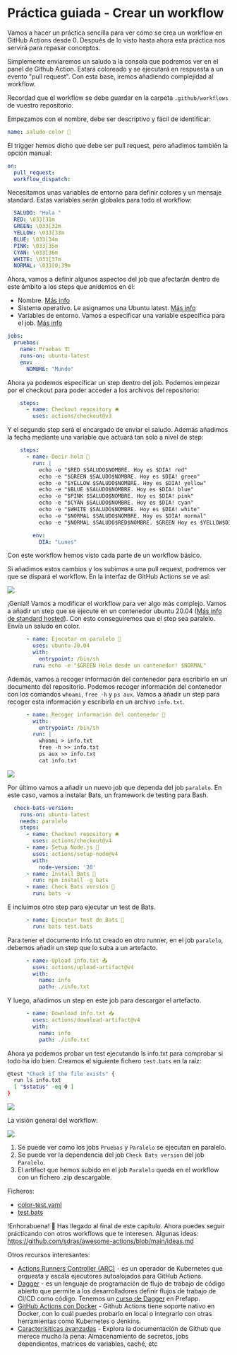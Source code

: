 
# Práctica guiada - Crear un workflow

Vamos a hacer un práctica sencilla para ver cómo se crea un workflow en GitHub Actions desde 0. Después de lo visto hasta ahora esta práctica nos servirá para repasar conceptos. 

Simplemente enviaremos un saludo a la consola que podremos ver en el panel de Github Action. Estará coloreado y se ejecutará en respuesta a un evento "pull request". Con esta base, iremos añadiendo complejidad al workflow.

Recordad que el workflow se debe guardar en la carpeta `.github/workflows` de vuestro repositorio.

Empezamos con el nombre, debe ser descriptivo y fácil de identificar:

```yaml
name: saludo-color 🌈
```

El trigger hemos dicho que debe ser pull request, pero añadimos también la opción manual:

```yaml
on:
  pull_request:
  workflow_dispatch:
```

Necesitamos unas variables de entorno para definir colores y un mensaje standard. Estas variables serán globales para todo el workflow:

```yaml
  SALUDO: "Hola "
  RED: \033[31m
  GREEN: \033[32m
  YELLOW: \033[33m
  BLUE: \033[34m
  PINK: \033[35m
  CYAN: \033[36m
  WHITE: \033[37m
  NORMAL: \033[0;39m
```

Ahora, vamos a definir algunos aspectos del job que afectarán dentro de este ámbito a los steps que anidemos en él:
- Nombre. [Más info](https://docs.github.com/en/actions/using-workflows/workflow-syntax-for-github-actions#name)
- Sistema operativo. Le asignamos una Ubuntu latest. [Más info](https://docs.github.com/en/actions/using-workflows/workflow-syntax-for-github-actions#jobsjob_idruns-on)
- Variables de entorno. Vamos a especificar una variable específica para el job. [Más info](https://docs.github.com/en/actions/learn-github-actions/variables)

```yaml
jobs:
  pruebas:
    name: Pruebas 🏗️
    runs-on: ubuntu-latest
    env:
      NOMBRE: "Mundo"
```

Ahora ya podemos especificar un step dentro del job. Podemos empezar por el checkout para poder acceder a los archivos del repositorio:

```yaml
    steps:
      - name: Checkout repository 🛎️
        uses: actions/checkout@v3
```

Y el segundo step será el encargado de enviar el saludo. Además añadimos la fecha mediante una variable que actuará tan solo a nivel de step:

```yaml
    steps:
      - name: Decir hola 👋
        run: |
          echo -e "$RED $SALUDO$NOMBRE. Hoy es $DIA! red"
          echo -e "$GREEN $SALUDO$NOMBRE. Hoy es $DIA! green"
          echo -e "$YELLOW $SALUDO$NOMBRE. Hoy es $DIA! yellow"
          echo -e "$BLUE $SALUDO$NOMBRE. Hoy es $DIA! blue"
          echo -e "$PINK $SALUDO$NOMBRE. Hoy es $DIA! pink"
          echo -e "$CYAN $SALUDO$NOMBRE. Hoy es $DIA! cyan"
          echo -e "$WHITE $SALUDO$NOMBRE. Hoy es $DIA! white"
          echo -e "$NORMAL $SALUDO$NOMBRE. Hoy es $DIA! normal"
          echo -e "$NORMAL $SALUDO$RED$NOMBRE. $GREEN Hoy es $YELLOW$DIA! varios $NORMAL"

        env:
          DIA: "Lunes"
```

Con este workflow hemos visto cada parte de un workflow básico. 

Si añadimos estos cambios y los subimos a una pull request, podremos ver que se dispará el workflow. En la interfaz de GitHub Actions se ve así:

![](../../_media/04_workflow/workflow-example01.webp)

¡Genial! Vamos a modificar el workflow para ver algo más complejo. Vamos a añadir un step que se ejecute en un contenedor ubuntu 20.04 ([Más info de standard hosted](https://docs.github.com/en/actions/using-github-hosted-runners/about-github-hosted-runners/about-github-hosted-runners)). Con esto conseguiremos que el step sea paralelo. Envía un saludo en color. 

```yaml
      - name: Ejecutar en paralelo 🐳
        uses: ubuntu-20.04
        with:
          entrypoint: /bin/sh
        run: echo -e "$GREEN Hola desde un contenedor! $NORMAL"
```

Además, vamos a recoger información del contenedor para escribirlo en un documento del repositorio. Podemos recoger información del contenedor con los comandos `whoami`, `free -h` y `ps aux`. Vamos a añadir un step para recoger esta información y escribirla en un archivo `info.txt`.

```yaml
      - name: Recoger información del contenedor 📝
        with:
          entrypoint: /bin/sh
        run: |
          whoami > info.txt
          free -h >> info.txt
          ps aux >> info.txt
          cat info.txt
```

![](../../_media/04_workflow/workflow-example02.webp)

Por último vamos a añadir un nuevo job que dependa del job `paralelo`. En este caso, vamos a instalar Bats, un framework de testing para Bash. 

```yaml
  check-bats-version:
    runs-on: ubuntu-latest
    needs: paralelo
    steps:
      - name: Checkout repository 🛎️
        uses: actions/checkout@v4
      - name: Setup Node.js 🚀
        uses: actions/setup-node@v4
        with:
          node-version: '20'
      - name: Install Bats 🦇
        run: npm install -g bats
      - name: Check Bats version 🦇
        run: bats -v
```

E incluimos otro step para ejecutar un test de Bats. 

```yaml
      - name: Ejecutar test de Bats 🦇
        run: bats test.bats
```

Para tener el documento info.txt creado en otro runner, en el job `paralelo`, debemos añadir un step que lo suba a un artefacto.

```yaml
      - name: Upload info.txt 📤
        uses: actions/upload-artifact@v4
        with:
          name: info
          path: ./info.txt
```

Y luego, añadimos un step en este job para descargar el artefacto.

```yaml
      - name: Download info.txt 📥
        uses: actions/download-artifact@v4
        with:
          name: info
          path: ./info.txt
```

Ahora ya podemos probar un test ejecutando ls info.txt para comprobar si todo ha ido bien. Creamos el siguiente fichero `test.bats` en la raíz:

```bash
@test "Check if the file exists" {
  run ls info.txt
  [ "$status" -eq 0 ]
}
```

![](../../_media/04_workflow/workflow-example03.webp)

La visión general del workflow:

![](../../_media/04_workflow/workflow-example04.webp)

1. Se puede ver como los jobs `Pruebas` y `Paralelo` se ejecutan en paralelo.
2. Se puede ver la dependencia del job `Check Bats version` del job `Paralelo`.
3. El artifact que hemos subido en el job `Paralelo` queda en el workflow con un fichero .zip descargable.

Ficheros: 
- [color-test.yaml](../../_media/04_workflow/color-test.yaml)
- [test.bats](../../_media/04_workflow/test.bats)


!Enhorabuena! 🎉 Has llegado al final de este capítulo. Ahora puedes seguir prácticando con otros workflows que te interesen. Algunas ideas: https://github.com/sdras/awesome-actions/blob/main/ideas.md 

Otros recursos interesantes:
- [Actions Runners Controller (ARC)](https://github.com/actions/actions-runner-controller) - es un operador de Kubernetes que orquesta y escala ejecutores autoalojados para GitHub Actions. 
- [Dagger](https://dagger.io/) - es un lenguaje de programación de flujo de trabajo de código abierto que permite a los desarrolladores definir flujos de trabajo de CI/CD como código. Tenemos un [curso de Dagger](https://prefapp.github.io/formacion/cursos/dagger/#/) en Prefapp.
- [GitHub Actions con Docker](https://github.com/marketplace?type=actions&query=docker+) - Github Actions tiene soporte nativo en Docker, con lo cuál puedes probarlo en local o integrarlo con otras herramientas como Kubernetes o Jenkins.
- [Caracterísiticas avanzadas](https://docs.github.com/en/actions/using-workflows/about-workflows#advanced-workflow-features) - Explora la documentación de Github que merece mucho la pena: Almacenamiento de secretos, jobs dependientes, matrices de variables, caché, etc
